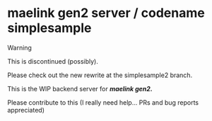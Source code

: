 # maelink gen2 server / codename simplesample

> [!WARNING]
> This is discontinued (possibly).
>
> Please check out the new rewrite at the simplesample2 branch.

This is the WIP backend server for ***maelink gen2.***

Please contribute to this (I really need help... PRs and bug reports appreciated)

